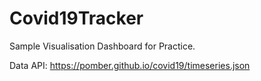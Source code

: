 # Covid19Tracker

Sample Visualisation Dashboard for Practice.

Data API: https://pomber.github.io/covid19/timeseries.json